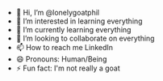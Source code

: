 - 👋 Hi, I’m @lonelygoatphil
- 👀 I’m interested in learning everything
- 🌱 I’m currently learning everything
- 💞️ I’m looking to collaborate on everything
- 📫 How to reach me LinkedIn
- 😄 Pronouns: Human/Being
- ⚡ Fun fact: I'm not really a goat

<!---
lonelygoatphil/lonelygoatphil is a ✨ special ✨ repository because its `README.md` (this file) appears on your GitHub profile.
You can click the Preview link to take a look at your changes.
--->
